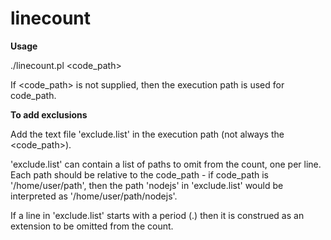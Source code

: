 # linecount

<b>Usage</b>

./linecount.pl <code_path>

If <code_path> is not supplied, then the execution path is used for code_path.
  
<b>To add exclusions</b>

Add the text file 'exclude.list' in the execution path (not always the <code_path>).

'exclude.list' can contain a list of paths to omit from the count, one per line. Each path should be relative to the code_path - if code_path is '/home/user/path', then the path 'nodejs' in 'exclude.list' would be interpreted as '/home/user/path/nodejs'.

If a line in 'exclude.list' starts with a period (.) then it is construed as an extension to be omitted from the count.
